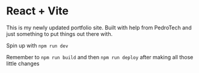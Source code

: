 # React + Vite

This is my newly updated portfolio site. Built with help from PedroTech and just something to put things out there with.

Spin up with `npm run dev`

Remember to `npm run build` and then `npm run deploy` after making all those little changes
